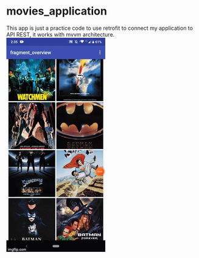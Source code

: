 # movies_application



This app is just a practice code to use retrofit to connect my application to API REST, it works with mvvm architecture.
![](4wvajk.gif)
